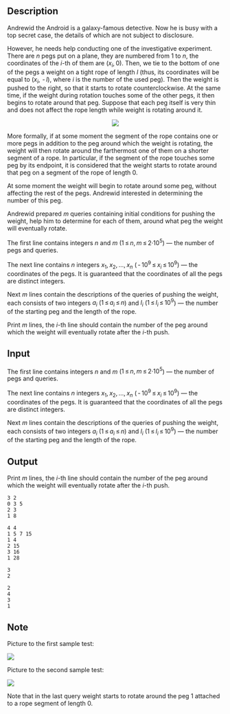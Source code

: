## Description

<div><p>Andrewid the Android is a galaxy-famous detective. Now he is busy with a top secret case, the details of which are not subject to disclosure.</p><p>However, he needs help conducting one of the investigative experiment. There are <span class="tex-span"><i>n</i></span> pegs put on a plane, they are numbered from <span class="tex-span">1</span> to <span class="tex-span"><i>n</i></span>, the coordinates of the <span class="tex-span"><i>i</i></span>-th of them are <span class="tex-span">(<i>x</i><sub class="lower-index"><i>i</i></sub>, 0)</span>. Then, we tie to the bottom of one of the pegs a weight on a tight rope of length <span class="tex-span"><i>l</i></span> (thus, its coordinates will be equal to <span class="tex-span">(<i>x</i><sub class="lower-index"><i>i</i></sub>,  - <i>l</i>)</span>, where <span class="tex-span"><i>i</i></span> is the number of the used peg). Then the weight is pushed to the right, so that it starts to rotate counterclockwise. At the same time, if the weight during rotation touches some of the other pegs, it then begins to rotate around that peg. Suppose that each peg itself is very thin and does not affect the rope length while weight is rotating around it.</p><center> <img class="tex-graphics" src="file://ZRZZplCX.png" style="max-width: 100.0%;max-height: 100.0%;"> </center><p>More formally, if at some moment the segment of the rope contains one or more pegs in addition to the peg around which the weight is rotating, the weight will then rotate around the farthermost one of them on a shorter segment of a rope. In particular, if the segment of the rope touches some peg by its endpoint, it is considered that the weight starts to rotate around that peg on a segment of the rope of length <span class="tex-span">0</span>.</p><p>At some moment the weight will begin to rotate around some peg, without affecting the rest of the pegs. Andrewid interested in determining the number of this peg.</p><p>Andrewid prepared <span class="tex-span"><i>m</i></span> queries containing initial conditions for pushing the weight, help him to determine for each of them, around what peg the weight will eventually rotate.</p></div><div class="input-specification"><p>The first line contains integers <span class="tex-span"><i>n</i></span> and <span class="tex-span"><i>m</i></span> (<span class="tex-span">1 ≤ <i>n</i>, <i>m</i> ≤ 2·10<sup class="upper-index">5</sup></span>) — the number of pegs and queries.</p><p>The next line contains <span class="tex-span"><i>n</i></span> integers <span class="tex-span"><i>x</i><sub class="lower-index">1</sub>, <i>x</i><sub class="lower-index">2</sub>, ..., <i>x</i><sub class="lower-index"><i>n</i></sub></span> (<span class="tex-span"> - 10<sup class="upper-index">9</sup> ≤ <i>x</i><sub class="lower-index"><i>i</i></sub> ≤ 10<sup class="upper-index">9</sup></span>) — the coordinates of the pegs. It is guaranteed that the coordinates of all the pegs are distinct integers.</p><p>Next <span class="tex-span"><i>m</i></span> lines contain the descriptions of the queries of pushing the weight, each consists of two integers <span class="tex-span"><i>a</i><sub class="lower-index"><i>i</i></sub></span> (<span class="tex-span">1 ≤ <i>a</i><sub class="lower-index"><i>i</i></sub> ≤ <i>n</i></span>) and <span class="tex-span"><i>l</i><sub class="lower-index"><i>i</i></sub></span> (<span class="tex-span">1 ≤ <i>l</i><sub class="lower-index"><i>i</i></sub> ≤ 10<sup class="upper-index">9</sup></span>) — the number of the starting peg and the length of the rope.</p></div><div class="output-specification"><p>Print <span class="tex-span"><i>m</i></span> lines, the <span class="tex-span"><i>i</i></span>-th line should contain the number of the peg around which the weight will eventually rotate after the <span class="tex-span"><i>i</i></span>-th push.</p></div>

## Input

<p>The first line contains integers <span class="tex-span"><i>n</i></span> and <span class="tex-span"><i>m</i></span> (<span class="tex-span">1 ≤ <i>n</i>, <i>m</i> ≤ 2·10<sup class="upper-index">5</sup></span>) — the number of pegs and queries.</p><p>The next line contains <span class="tex-span"><i>n</i></span> integers <span class="tex-span"><i>x</i><sub class="lower-index">1</sub>, <i>x</i><sub class="lower-index">2</sub>, ..., <i>x</i><sub class="lower-index"><i>n</i></sub></span> (<span class="tex-span"> - 10<sup class="upper-index">9</sup> ≤ <i>x</i><sub class="lower-index"><i>i</i></sub> ≤ 10<sup class="upper-index">9</sup></span>) — the coordinates of the pegs. It is guaranteed that the coordinates of all the pegs are distinct integers.</p><p>Next <span class="tex-span"><i>m</i></span> lines contain the descriptions of the queries of pushing the weight, each consists of two integers <span class="tex-span"><i>a</i><sub class="lower-index"><i>i</i></sub></span> (<span class="tex-span">1 ≤ <i>a</i><sub class="lower-index"><i>i</i></sub> ≤ <i>n</i></span>) and <span class="tex-span"><i>l</i><sub class="lower-index"><i>i</i></sub></span> (<span class="tex-span">1 ≤ <i>l</i><sub class="lower-index"><i>i</i></sub> ≤ 10<sup class="upper-index">9</sup></span>) — the number of the starting peg and the length of the rope.</p>

## Output

<p>Print <span class="tex-span"><i>m</i></span> lines, the <span class="tex-span"><i>i</i></span>-th line should contain the number of the peg around which the weight will eventually rotate after the <span class="tex-span"><i>i</i></span>-th push.</p>





```input1
3 2
0 3 5
2 3
1 8

```




```input2
4 4
1 5 7 15
1 4
2 15
3 16
1 28

```




```output1
3
2

```




```output2
2
4
3
1

```



## Note

<p>Picture to the first sample test:</p><p><img class="tex-graphics" src="file://SJIWPgQo.png" style="max-width: 100.0%;max-height: 100.0%;"> </p><p>Picture to the second sample test:</p><p><img class="tex-graphics" src="file://z2WYQ7X6.png" style="max-width: 100.0%;max-height: 100.0%;"></p><p>Note that in the last query weight starts to rotate around the peg 1 attached to a rope segment of length 0.</p>
